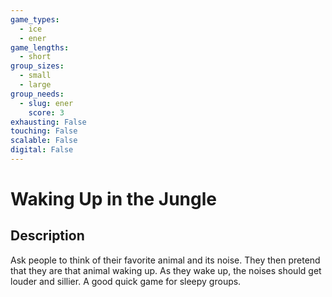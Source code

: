 ```yaml
---
game_types:
  - ice
  - ener
game_lengths:
  - short
group_sizes:
  - small
  - large
group_needs:
  - slug: ener
    score: 3
exhausting: False
touching: False
scalable: False
digital: False
---
```

# Waking Up in the Jungle

## Description
Ask people to think of their favorite animal and its noise. They then pretend that they are that animal waking up. As they wake up, the noises should get louder and sillier.
A good quick game for sleepy groups.
